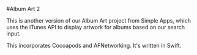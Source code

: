 #Album Art 2

This is another version of our Album Art project from Simple Apps, which uses the iTunes API to display artwork for albums based on our search input.  

This incorporates Cocoapods and AFNetworking.  It's written in Swift. 
